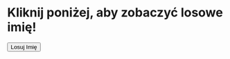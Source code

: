 <!DOCTYPE html>
<html lang="en">
<head>
    <meta charset="UTF-8">
    <meta name="viewport" content="width=device-width, initial-scale=1.0">
    <title>Losowe Imię</title>
    <link rel="stylesheet" href="styles.css">
</head>
<body>

<div id="imie-container">
    <h1 id="imie">Kliknij poniżej, aby zobaczyć losowe imię!</h1>
    <button onclick="losujImie()">Losuj Imię</button>
</div>

<script>
    // Lista dostępnych imion
    var imiona = ["Alina", "Michał", "Mateusz", "Nikola", "Przemek", "Sylwia", "Marek", "Renata"];

    // Funkcja do losowania i wyświetlania imienia
    function losujImie() {
        // Sprawdź, czy wszystkie imiona zostały użyte
        if (imiona.length === 0) {
            alert("Wszystkie imiona zostały użyte!");
            return;
        }

        // Losuj indeks imienia
        var indeks = Math.floor(Math.random() * imiona.length);

        // Pobierz losowe imię i usuń je z listy
        var wylosowaneImie = imiona.splice(indeks, 1)[0];

        // Wyświetl imię na stronie
        document.getElementById("imie").textContent = wylosowaneImie;
    }
</script>

</body>
</html>
